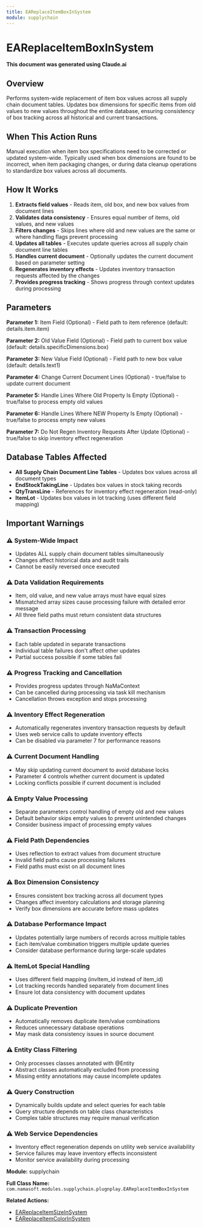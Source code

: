 ```yaml
---
title: EAReplaceItemBoxInSystem
module: supplychain
---
```



<div class='entity-flows'>

# EAReplaceItemBoxInSystem

**This document was generated using Claude.ai**

## Overview

Performs system-wide replacement of item box values across all supply chain document tables. Updates box dimensions for specific items from old values to new values throughout the entire database, ensuring consistency of box tracking across all historical and current transactions.

## When This Action Runs

Manual execution when item box specifications need to be corrected or updated system-wide. Typically used when box dimensions are found to be incorrect, when item packaging changes, or during data cleanup operations to standardize box values across all documents.

## How It Works

1. **Extracts field values** - Reads item, old box, and new box values from document lines
2. **Validates data consistency** - Ensures equal number of items, old values, and new values
3. **Filters changes** - Skips lines where old and new values are the same or where handling flags prevent processing
4. **Updates all tables** - Executes update queries across all supply chain document line tables
5. **Handles current document** - Optionally updates the current document based on parameter setting
6. **Regenerates inventory effects** - Updates inventory transaction requests affected by the changes
7. **Provides progress tracking** - Shows progress through context updates during processing

## Parameters

**Parameter 1:** Item Field (Optional) - Field path to item reference (default: details.item.item)

**Parameter 2:** Old Value Field (Optional) - Field path to current box value (default: details.specificDimensions.box)

**Parameter 3:** New Value Field (Optional) - Field path to new box value (default: details.text1)

**Parameter 4:** Change Current Document Lines (Optional) - true/false to update current document

**Parameter 5:** Handle Lines Where Old Property Is Empty (Optional) - true/false to process empty old values

**Parameter 6:** Handle Lines Where NEW Property Is Empty (Optional) - true/false to process empty new values

**Parameter 7:** Do Not Regen Inventory Requests After Update (Optional) - true/false to skip inventory effect regeneration

## Database Tables Affected

- **All Supply Chain Document Line Tables** - Updates box values across all document types
- **EndStockTakingLine** - Updates box values in stock taking records
- **QtyTransLine** - References for inventory effect regeneration (read-only)
- **ItemLot** - Updates box values in lot tracking (uses different field mapping)

## Important Warnings

### ⚠️ System-Wide Impact
- Updates ALL supply chain document tables simultaneously
- Changes affect historical data and audit trails
- Cannot be easily reversed once executed

### ⚠️ Data Validation Requirements
- Item, old value, and new value arrays must have equal sizes
- Mismatched array sizes cause processing failure with detailed error message
- All three field paths must return consistent data structures

### ⚠️ Transaction Processing
- Each table updated in separate transactions
- Individual table failures don't affect other updates
- Partial success possible if some tables fail

### ⚠️ Progress Tracking and Cancellation
- Provides progress updates through NaMaContext
- Can be cancelled during processing via task kill mechanism
- Cancellation throws exception and stops processing

### ⚠️ Inventory Effect Regeneration
- Automatically regenerates inventory transaction requests by default
- Uses web service calls to update inventory effects
- Can be disabled via parameter 7 for performance reasons

### ⚠️ Current Document Handling
- May skip updating current document to avoid database locks
- Parameter 4 controls whether current document is updated
- Locking conflicts possible if current document is included

### ⚠️ Empty Value Processing
- Separate parameters control handling of empty old and new values
- Default behavior skips empty values to prevent unintended changes
- Consider business impact of processing empty values

### ⚠️ Field Path Dependencies
- Uses reflection to extract values from document structure
- Invalid field paths cause processing failures
- Field paths must exist on all document lines

### ⚠️ Box Dimension Consistency
- Ensures consistent box tracking across all document types
- Changes affect inventory calculations and storage planning
- Verify box dimensions are accurate before mass updates

### ⚠️ Database Performance Impact
- Updates potentially large numbers of records across multiple tables
- Each item/value combination triggers multiple update queries
- Consider database performance during large-scale updates

### ⚠️ ItemLot Special Handling
- Uses different field mapping (invItem_id instead of item_id)
- Lot tracking records handled separately from document lines
- Ensure lot data consistency with document updates

### ⚠️ Duplicate Prevention
- Automatically removes duplicate item/value combinations
- Reduces unnecessary database operations
- May mask data consistency issues in source document

### ⚠️ Entity Class Filtering
- Only processes classes annotated with @Entity
- Abstract classes automatically excluded from processing
- Missing entity annotations may cause incomplete updates

### ⚠️ Query Construction
- Dynamically builds update and select queries for each table
- Query structure depends on table class characteristics
- Complex table structures may require manual verification

### ⚠️ Web Service Dependencies
- Inventory effect regeneration depends on utility web service availability
- Service failures may leave inventory effects inconsistent
- Monitor service availability during processing

**Module:** supplychain

**Full Class Name:** `com.namasoft.modules.supplychain.plugnplay.EAReplaceItemBoxInSystem`

**Related Actions:**
- [EAReplaceItemSizeInSystem](EAReplaceItemSizeInSystem.md)
- [EAReplaceItemColorInSystem](EAReplaceItemColorInSystem.md)


</div>